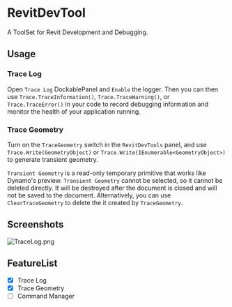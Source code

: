 # RevitDevTool

A ToolSet for Revit Development and Debugging.

## Usage

### Trace Log

Open `Trace Log` DockablePanel and `Enable` the logger. Then you can then use `Trace.TraceInformation()`, `Trace.TraceWarning()`, or `Trace.TraceError()` in your code to record debugging information and monitor the health of your application running.

### Trace Geometry

Turn on the `TraceGeometry` switch in the `RevitDevTools` panel, and use `Trace.Write(GeometryObject)` or `Trace.Write(IEnumerable<GeometryObject>)` to generate transient geometry.

`Transient Geometry` is a read-only temporary primitive that works like Dynamo's preview. `Transient Geometry` cannot be selected, so it cannot be deleted directly. It will be destroyed after the document is closed and will not be saved to the document. Alternatively, you can use `ClearTraceGeometry` to delete the it created by `TraceGeometry`.

## Screenshots

![TraceLog.png](./images/tracelog.png)

## FeatureList

- [x] Trace Log
- [x] Trace Geometry
- [ ] Command Manager